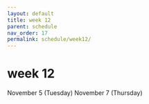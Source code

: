 ```yaml
---
layout: default
title: week 12
parent: schedule
nav_order: 17
permalink: schedule/week12/
---
```


# week 12

November 5 (Tuesday)
November 7 (Thursday)
